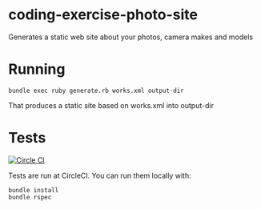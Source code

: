 # coding-exercise-photo-site

Generates a static web site about your photos, camera makes and models

# Running

	bundle exec ruby generate.rb works.xml output-dir

That produces a static site based on works.xml into output-dir

# Tests

[![Circle CI](https://circleci.com/gh/pokle/coding-exercise-photo-site.svg?style=svg)](https://circleci.com/gh/pokle/coding-exercise-photo-site)

Tests are run at CircleCI. You can run them locally with:

	bundle install
	bundle rspec
